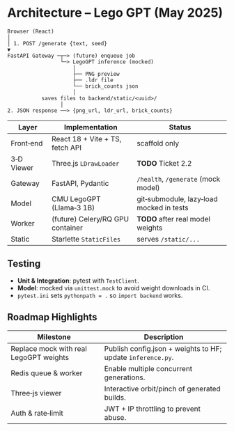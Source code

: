 # Architecture – Lego GPT (May 2025)

```
Browser (React)
│
│ 1. POST /generate {text, seed}
▼
FastAPI Gateway ─┬─> (future) enqueue job
                 └─> LegoGPT inference (mocked)
                     │
                     ├── PNG preview
                     ├── .ldr file
                     └── brick_counts json
                     │
           saves files to backend/static/<uuid>/
                 │
2. JSON response ──> {png_url, ldr_url, brick_counts}
```

| Layer       | Implementation                     | Status |
|-------------|------------------------------------|--------|
| Front‑end   | React 18 + Vite + TS, fetch API    | scaffold only |
| 3‑D Viewer  | Three.js `LDrawLoader`             | **TODO** Ticket 2.2 |
| Gateway     | FastAPI, Pydantic                  | `/health`, `/generate` (mock model) |
| Model       | CMU LegoGPT (Llama‑3 1B)           | git‑submodule, lazy‑load mocked in tests |
| Worker      | (future) Celery/RQ GPU container   | **TODO** after real model weights |
| Static      | Starlette `StaticFiles`            | serves `/static/...` |

## Testing

* **Unit & Integration**: pytest with `TestClient`.
* **Model**: mocked via `unittest.mock` to avoid weight downloads in CI.
* `pytest.ini` sets `pythonpath = .` so `import backend` works.

## Roadmap Highlights

| Milestone | Description |
|-----------|-------------|
| Replace mock with real LegoGPT weights | Publish config.json + weights to HF; update `inference.py`. |
| Redis queue & worker | Enable multiple concurrent generations. |
| Three‑js viewer | Interactive orbit/pinch of generated builds. |
| Auth & rate‑limit | JWT + IP throttling to prevent abuse. |
